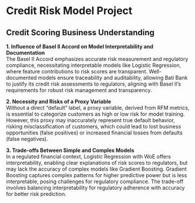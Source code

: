 # Credit Risk Model Project

## Credit Scoring Business Understanding

**1. Influence of Basel II Accord on Model Interpretability and Documentation**  
The Basel II Accord emphasizes accurate risk measurement and regulatory compliance, necessitating interpretable models like Logistic Regression, where feature contributions to risk scores are transparent. Well-documented models ensure traceability and auditability, allowing Bati Bank to justify its credit risk assessments to regulators, aligning with Basel II’s requirements for robust risk management and transparency.

**2. Necessity and Risks of a Proxy Variable**  
Without a direct “default” label, a proxy variable, derived from RFM metrics, is essential to categorize customers as high or low risk for model training. However, this proxy may inaccurately represent true default behavior, risking misclassification of customers, which could lead to lost business opportunities (false positives) or increased financial losses from defaults (false negatives).

**3. Trade-offs Between Simple and Complex Models**  
In a regulated financial context, Logistic Regression with WoE offers interpretability, enabling clear explanations of risk scores to regulators, but may lack the accuracy of complex models like Gradient Boosting. Gradient Boosting captures complex patterns for higher predictive power but is less interpretable, posing challenges for regulatory compliance. The trade-off involves balancing interpretability for regulatory adherence with accuracy for better risk prediction.